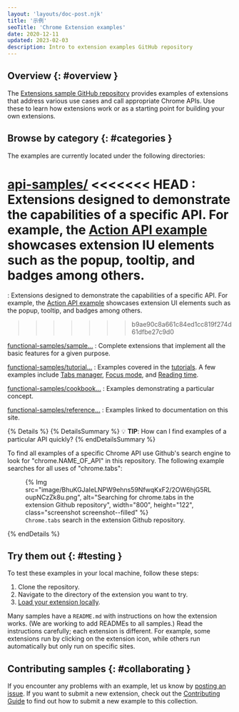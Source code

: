 ```yaml
---
layout: 'layouts/doc-post.njk'
title: '示例'
seoTitle: 'Chrome Extension examples'
date: 2020-12-11
updated: 2023-02-03
description: Intro to extension examples GitHub repository
---
```


## Overview {: #overview }

The [Extensions sample GitHub repository][gh-samples] provides examples of extensions that address various use cases and call appropriate Chrome APIs. Use these to learn how extensions work or as a starting point for building your own extensions.

## Browse by category {: #categories }

The examples are currently located under the following directories:

[api-samples/][gh-api]
<<<<<<< HEAD
: Extensions designed to demonstrate the capabilities of a specific API. For example, the [Action API example][gh-action] showcases extension IU elements such as the popup, tooltip, and badges among others.
=======
: Extensions designed to demonstrate the capabilities of a specific API. For example, the [Action API example][gh-action] showcases extension UI elements such as the popup, tooltip, and badges among others. 
>>>>>>> b9ae90c8a661c84ed1cc819f274d61dfbe27c9d0

[functional-samples/sample...][gh-functional-samples]
: Complete extensions that implement all the basic features for a given purpose.

[functional-samples/tutorial...][gh-functional-samples]
: Examples covered in the [tutorials][gs-tutorials]. A few examples include [Tabs manager][tut-tabs-man], [Focus mode][tut-fm], and [Reading time][tut-rt].

[functional-samples/cookbook...][gh-functional-samples]
: Examples demonstrating a particular concept.

[functional-samples/reference...][gh-functional-samples]
: Examples linked to documentation on this site.

{% Details %}
{% DetailsSummary %}
💡 **TIP**: How can I find examples of a particular API quickly?
{% endDetailsSummary %}

To find all examples of a specific Chrome API use Github's search engine to look for "chrome.NAME_OF_API" in this repository. The following example searches for all uses of "chrome.tabs":

<figure>
{% Img src="image/BhuKGJaIeLNPW9ehns59NfwqKxF2/2OW6hjG5RLoupNCzZk8u.png", alt="Searching for chrome.tabs in the extension Github repository", width="800", height="122", class="screenshot screenshot--filled"  %}  <figcaption>
<code>Chrome.tabs</code> search in the extension Github repository.
  </figcaption>
</figure>

{% endDetails %}

## Try them out {: #testing }

To test these examples in your local machine, follow these steps:

1. Clone the repository.
1. Navigate to the directory of the extension you want to try.
1. [Load your extension locally][dev-basics-locally].

Many samples have a `README.md` with instructions on how the extension works. (We are working to add READMEs to all samples.)
Read the instructions carefully; each extension is different. For example, some extensions run by clicking on the extension icon, while others run automatically but only run on specific sites.

## Contributing samples {: #collaborating }

If you encounter any problems with an example, let us know by [posting an issue][gh-issues]. If you want to submit a new extension, check out the [Contributing Guide][gh-contributing] to find out how to submit a new example to this collection.

[dev-basics-locally]: /docs/extensions/mv3/getstarted/development-basics/
[gh-action]: https://github.com/GoogleChrome/chrome-extensions-samples/tree/main/api-samples/action
[gh-api]: https://github.com/GoogleChrome/chrome-extensions-samples/tree/main/api-samples
[gh-contributing]: https://github.com/GoogleChrome/chrome-extensions-samples/blob/main/CONTRIBUTING.md
[gh-issues]: https://github.com/GoogleChrome/chrome-extensions-samples/issues
[gh-samples]: https://github.com/GoogleChrome/chrome-extensions-samples
[gh-functional-samples]: https://github.com/GoogleChrome/chrome-extensions-samples/tree/main/functional-samples
[gs-tutorials]: /docs/extensions/mv3/getstarted/#tutorial
[tut-fm]: /docs/extensions/mv3/getstarted/tut-focus-mode/
[tut-rt]: /docs/extensions/mv3/getstarted/tut-reading-time/
[tut-tabs-man]: /docs/extensions/mv3/getstarted/tut-tabs-manager/
